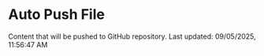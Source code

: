 # Auto Push File

Content that will be pushed to GitHub repository.
Last updated: 09/05/2025, 11:56:47 AM